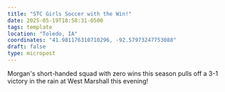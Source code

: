 ```yaml
---
title: "STC Girls Soccer with the Win!"
date: 2025-05-19T18:58:31-0500
tags: template
location: "Toledo, IA"
coordinates: "41.981176310710296, -92.57973247753088"
draft: false
type: micropost
---
```

Morgan's short-handed squad with zero wins this season pulls off a 3-1 victory in the rain at West Marshall this evening!